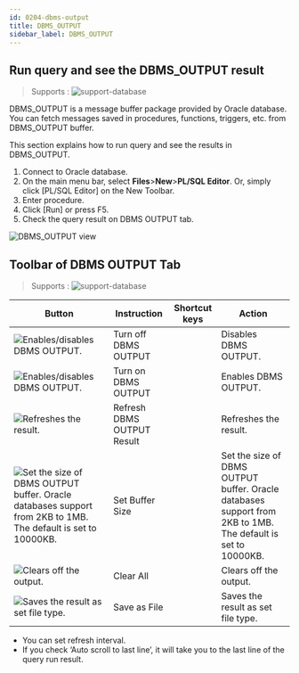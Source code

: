 ```yaml
---
id: 0204-dbms-output
title: DBMS_OUTPUT
sidebar_label: DBMS_OUTPUT
---
```


## Run query and see the DBMS_OUTPUT result
> Supports :
> ![support-database](<http://www.sqlgate.com/docs-badge/oracle,tibero>)


DBMS_OUTPUT is a message buffer package provided by Oracle database.  
You can fetch messages saved in procedures, functions, triggers, etc. from DBMS_OUTPUT buffer.

This section explains how to run query and see the results in DBMS_OUTPUT.

1. Connect to Oracle database.
2. On the main menu bar, select **Files**>**New**>**PL/SQL Editor**. Or, simply click [PL/SQL Editor] on the New Toolbar.
3. Enter procedure.
4. Click [Run] or press F5.
5. Check the query result on DBMS OUTPUT tab.

![DBMS_OUTPUT view](https://s3.ap-northeast-2.amazonaws.com/sqlgate-resource/captures/DBMS_OUTPUT/dbmsoutput-plsql-editor.png)


## Toolbar of DBMS OUTPUT Tab
> Supports :
> ![support-database](<http://www.sqlgate.com/docs-badge/oracle,tibero>)

| Button                                                                                                                                                                                                                           | Instruction                | Shortcut keys | Action                                                                                                       |
| -------------------------------------------------------------------------------------------------------------------------------------------------------------------------------------------------------------------------------- | -------------------------- | ------------- | ------------------------------------------------------------------------------------------------------------ |
| ![Enables/disables DBMS OUTPUT.](https://s3.ap-northeast-2.amazonaws.com/sqlgate-resource/captures/DBMS_OUTPUT/icon-sql-editor-turnOffDBMSOutput.png)                                                                            | Turn off DBMS OUTPUT       |               | Disables DBMS OUTPUT.                                                                                        |
| ![Enables/disables DBMS OUTPUT.](https://s3.ap-northeast-2.amazonaws.com/sqlgate-resource/captures/DBMS_OUTPUT/icon-sql-editor-turnOffDBMSOutput.png)                                                                            | Turn on DBMS OUTPUT        |               | Enables DBMS OUTPUT.                                                                                         |
| ![Refreshes the result.](https://s3.ap-northeast-2.amazonaws.com/sqlgate-resource/captures/DBMS_OUTPUT/icon-sql-editor-refreshDBMSOutput.png)                                                                                    | Refresh DBMS OUTPUT Result |               | Refreshes the result.                                                                                        |
| ![Set the size of DBMS OUTPUT buffer. Oracle databases support from 2KB to 1MB. The default is set to 10000KB.](https://s3.ap-northeast-2.amazonaws.com/sqlgate-resource/captures/DBMS_OUTPUT/icon-sql-editor-setBufferSize.png) | Set Buffer Size            |               | Set the size of DBMS OUTPUT buffer. Oracle databases support from 2KB to 1MB. The default is set to 10000KB. |
| ![Clears off the output.](https://s3.ap-northeast-2.amazonaws.com/sqlgate-resource/captures/DBMS_OUTPUT/icon-sql-editor-clearOutput.png)                                                                                         | Clear All                  |               | Clears off the output.                                                                                       |
| ![Saves the result as set file type.](https://s3.ap-northeast-2.amazonaws.com/sqlgate-resource/captures/DBMS_OUTPUT/icon-sql-editor-saveAsFile.png)                                                                              | Save as File               |               | Saves the result as set file type.                                                                           |


- You can set refresh interval.
- If you check ‘Auto scroll to last line’, it will take you to the last line of the query run result.
